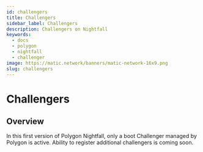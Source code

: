 ```yaml
---
id: challengers
title: Challengers
sidebar_label: Challengers
description: Challengers on Nightfall
keywords:
  - docs
  - polygon
  - nightfall
  - challenger
image: https://matic.network/banners/matic-network-16x9.png
slug: challengers
---
```


# Challengers

## Overview
In this first version of Polygon Nightfall, only a boot Challenger managed by Polygon is active. Ability to register additional challengers is coming soon.

